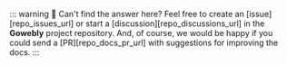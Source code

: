 ::: warning :thinking: Can't find the answer here?
Feel free to create an [issue][repo_issues_url] or start a [discussion][repo_discussions_url] in the **Gowebly** project repository. And, of course, we would be happy if you could send a [PR][repo_docs_pr_url] with suggestions for improving the docs.
:::